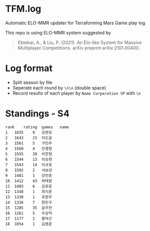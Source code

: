 # TFM.log
Automatic ELO-MMR updater for Terraforming Mars Game play log

This repo is using ELO-MMR system suggested by
> Ebtekar, A., & Liu, P. (2021). An Elo-like System for Massive Multiplayer Competitions. arXiv preprint arXiv:2101.00400.


# Log format
* Split season by file
* Seperate each round by `\n\n` (double space)
* Record results of each player by 
`Name Corperation VP`
with `\n`

# Standings - S4
```csv
rank	rating	games	name
1	1835	9	강현모
2	1643	23	이도윤
3	1561	5	구민주
4	1560	4	민경원
5	1555	39	이찬형
6	1544	13	이승현
7	1543	14	이규호
8	1502	2	서보성
9	1481	1	강민준
10	1412	43	하태원
11	1403	6	김유준
12	1348	1	최지훈
13	1338	1	유현우
14	1336	7	한민구
15	1285	35	윤우찬
16	1261	5	우상직
17	1177	2	황덕근
18	1054	1	김영훈
```
